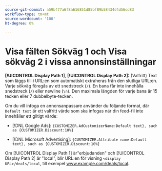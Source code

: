 ```yaml
---
source-git-commit: a59b477a6f8a616851d85bf89b58434d4d56cd83
workflow-type: tm+mt
source-wordcount: '100'
ht-degree: 0%

---
```

# Visa fälten Sökväg 1 och Visa sökväg 2 i vissa annonsinställningar

**[!UICONTROL Display Path 1]**, **[!UICONTROL Display Path 2]:** (Valfritt) Text som läggs till i URL:en som automatiskt extraheras från den slutliga URL:en. Varje sökväg föregås av ett snedstreck (`/`). En bana får inte innehålla snedstreck (`/`) eller newline (`\n`). Den maximala längden för varje bana är 15 tecken eller 7 dubbelbyte-tecken.

Om du vill infoga en annonsanpassare använder du följande format, där `Default text` är ett valfritt värde som ska infogas när din feed-fil inte innehåller ett giltigt värde:

* [!DNL Google Ads]: `{CUSTOMIZER.AdCustomizerName:Default text}, such as {CUSTOMIZER.Discount:10%}`

* [!DNL Microsoft Advertising]: `{CUSTOMIZER.Attribute name:Default text}, such as {CUSTOMIZER.Discount:10%}`

Om [!UICONTROL Display Path 1] är&quot;erbjudanden&quot; och [!UICONTROL Display Path 2] är &quot;local&quot;, blir URL:en för visning `<display URL>/deals/local`, till exempel www.example.com/deals/local.
